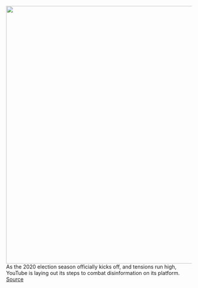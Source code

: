 <img src='https://cdn.vox-cdn.com/thumbor/DkzTDkvjqVN7wJcSyy7AFpfcJl0=/0x0:2040x1530/1200x800/filters:focal(857x602:1183x928)/cdn.vox-cdn.com/uploads/chorus_image/image/66242910/IMG_0915-2040b.0.0.jpg' width='700px' /><br/>
As the 2020 election season officially kicks off, and tensions run high, YouTube is laying out its steps to combat disinformation on its platform.
<a href='https://www.theverge.com/2020/2/3/21120707/youtube-disinformation-election-2020-manipulated-video-channel-policy'> Source <a/>